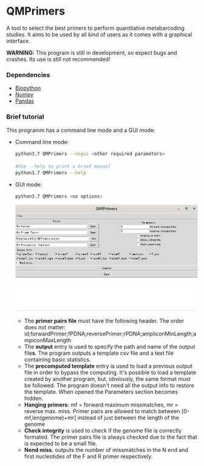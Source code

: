 # QMPrimers
A tool to select the best primers to perform quantitative metabarcoding studies. It aims to be used by all kind of users as it comes with a graphical interface.

**WARNING:** This program is still in development, so expect bugs and crashes. Its use is still not recommended!

### Dependencies

- [Biopython](https://biopython.org)
- [Numpy](http://www.numpy.org)
- [Pandas](https://pandas.pydata.org)

### Brief tutorial

This programm has a command line mode and a GUI mode:

* Command line mode:
  ```bash
  python3.7 QMPrimers --nogui <other required parameters>
  
  #Use --help to print a brief manual 
  python3.7 QMPrimers --help
  ```

* GUI mode:
  ```bash
  python3.7 QMPrimers <no options>
  ```
  ![screenshot](./Misc/screenshot.png)

  * The **primer pairs file** must have the following header. The order does not matter:                        id;forwardPrimer;fPDNA;reversePrimer;rPDNA;ampliconMinLength;ampiconMaxLength
  * The **output** entry is used to specify the path and name of the output file**s**. The program outputs a template csv file and a text file containing basic statistics.
  * The **precomputed template** entry is used to load a previous output file in order to bypass the computing. It's possible to load a template created by another program, but, obviously, the same format must be followed. The program doesn't need all the output info to restore the template. When opened the Parameters section becomes hidden.
  * **Hanging primers**: mf = forward maximum missmatches, mr = reverse max. miss. 
    Primer pairs are allowed to match between [0-mf,len(genome)+mr] instead of just between the length of the genome
  * **Check integrity** is used to check if the genome file is correctly formated. The primer pairs file is always checked due to the fact that is expected to be a small file.
  * **Nend miss.** outputs the number of missmatches in the N end and first nucleotides of the F  and R primer respectively.




